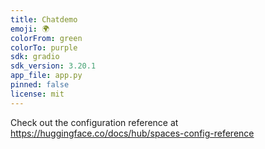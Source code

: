 ```yaml
---
title: Chatdemo
emoji: 🌍
colorFrom: green
colorTo: purple
sdk: gradio
sdk_version: 3.20.1
app_file: app.py
pinned: false
license: mit
---
```


Check out the configuration reference at https://huggingface.co/docs/hub/spaces-config-reference
